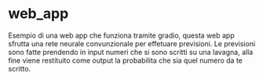 # web_app
Esempio di una web app che funziona tramite gradio, questa web app sfrutta una rete neurale convunzionale per effetuare previsioni. Le previsioni sono fatte prendendo in input numeri che si sono scritti su una lavagna, alla fine viene restituito come output la probabilita che sia quel numero da te scritto.
